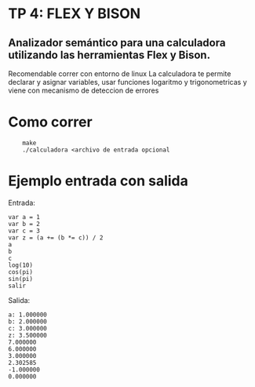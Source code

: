 # TP 4: FLEX Y BISON

## Analizador semántico para una calculadora utilizando las herramientas Flex y Bison.

Recomendable correr con entorno de linux
La calculadora te permite declarar y asignar variables, usar funciones logaritmo y trigonometricas y viene con mecanismo de deteccion de errores

# Como correr

``` shell
    make
    ./calculadora <archivo de entrada opcional
```
# Ejemplo entrada con salida

Entrada: 

```
var a = 1
var b = 2
var c = 3
var z = (a += (b *= c)) / 2
a
b
c
log(10)
cos(pi)
sin(pi)
salir
```

Salida: 

```
a: 1.000000
b: 2.000000
c: 3.000000
z: 3.500000
7.000000
6.000000
3.000000
2.302585
-1.000000
0.000000
```



